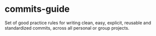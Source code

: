# commits-guide
Set of good practice rules for writing clean, easy, explicit, reusable and standardized commits, across all personal or group projects.
